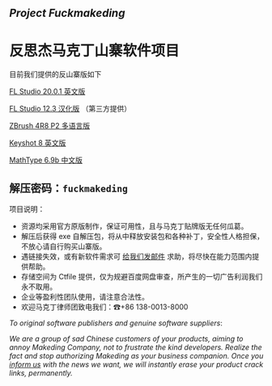 ## *Project Fuckmakeding*
# 反思杰马克丁山寨软件项目

目前我们提供的反山寨版如下

[FL Studio 20.0.1 英文版](http://t.cn/E5Q054D)

[FL Studio 12.3 汉化版](http://t.cn/E58cRKl) （第三方提供）

[ZBrush 4R8 P2 多语言版](http://t.cn/E5jJdps)

[Keyshot 8 英文版](http://t.cn/E5j6i8B)

[MathType 6.9b 中文版](http://t.cn/E5T6LNP)

## 解压密码：`fuckmakeding`

项目说明：

- 资源均采用官方原版制作，保证可用性，且与马克丁贴牌版无任何瓜葛。
- 解压后获得 exe 自解压包，将从中释放安装包和各种补丁，安全性人格担保，不放心请自行购买山寨版。
- 遇链接失效，或有新软件需求可 [给我们发邮件](mailto:pamie97978@163.com) 求助，将尽快在能力范围内提供帮助。
- 存储空间为 Ctfile 提供，仅为规避百度网盘审查，所产生的一切广告利润我们永不取用。
- 企业等盈利性团队使用，请注意合法性。
- 欢迎马克丁律师团致电我们：☎+86 138-0013-8000

*To original software publishers and genuine software suppliers*:

*We are a group of sad Chinese customers of your products, aiming to annoy Makeding Company, not to frustrate the kind developers. Realize the fact and stop authorizing Makeding as your business companion. Once you [inform us](mailto:pamie97978@163.com) with the news we want, we will instantly erase your product crack links, permanently.*
